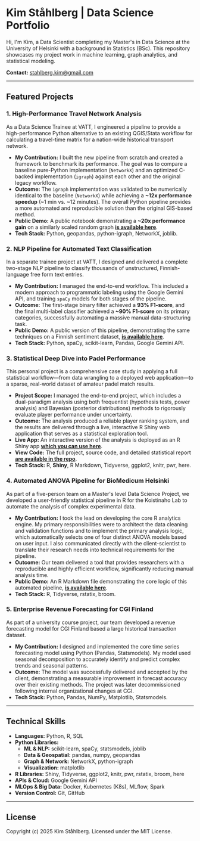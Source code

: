 # Kim Ståhlberg | Data Science Portfolio

Hi, I'm Kim, a Data Scientist completing my Master's in Data Science at the University of Helsinki with a background in Statistics (BSc). This repository showcases my project work in machine learning, graph analytics, and statistical modeling.

**Contact:** [stahlberg.kim@gmail.com](mailto:stahlberg.kim@gmail.com)

---

## Featured Projects

### 1. High-Performance Travel Network Analysis
As a Data Science Trainee at VATT, I engineered a pipeline to provide a high-performance Python alternative to an existing QGIS/Stata workflow for calculating a travel-time matrix for a nation-wide historical transport network.

* **My Contribution:** I built the new pipeline from scratch and created a framework to benchmark its performance. The goal was to compare a baseline pure-Python implementation (`NetworkX`) and an optimized C-backed implementation (`igraph`) against each other and the original legacy workflow.
* **Outcome:** The `igraph` implementation was validated to be numerically identical to the baseline (`NetworkX`) while achieving a **~12x performance speedup** (~1 min vs. ~12 minutes). The overall Python pipeline provides a more automated and reproducible solution than the original GIS-based method.
* **Public Demo:** A public notebook demonstrating a **~20x performance gain** on a similarly scaled random graph **[is available here](https://github.com/kimsta/Python-Graph-Benchmark)**.
* **Tech Stack:** Python, geopandas, python-igraph, NetworkX, joblib.

### 2. NLP Pipeline for Automated Text Classification
In a separate trainee project at VATT, I designed and delivered a complete two-stage NLP pipeline to classify thousands of unstructured, Finnish-language free form text entries.

* **My Contribution:** I managed the end-to-end workflow. This included a modern approach to programmatic labeling using the Google Gemini API, and training `spaCy` models for both stages of the pipeline.
* **Outcome:** The first-stage binary filter achieved a **93% F1-score**, and the final multi-label classifier achieved a **~90% F1-score** on its primary categories, successfully automating a massive manual data-structuring task.
* **Public Demo:** A public version of this pipeline, demonstrating the same techniques on a Finnish sentiment dataset, **[is available here](https://github.com/kimsta/spaCy_NLP_Sentiment_Demo)**.
* **Tech Stack:** Python, spaCy, scikit-learn, Pandas, Google Gemini API.

### 3. Statistical Deep Dive into Padel Performance
This personal project is a comprehensive case study in applying a full statistical workflow—from data wrangling to a deployed web application—to a sparse, real-world dataset of amateur padel match results.

* **Project Scope:** I managed the end-to-end project, which includes a dual-paradigm analysis using both frequentist (hypothesis tests, power analysis) and Bayesian (posterior distributions) methods to rigorously evaluate player performance under uncertainty.
* **Outcome:** The analysis produced a reliable player ranking system, and the results are delivered through a live, interactive R Shiny web application that serves as a statistical exploration tool.
* **Live App:** An interactive version of the analysis is deployed as an R Shiny app **[which you can use here](https://kimst.shinyapps.io/Padel_Stats_Explorer/)**.
* **View Code:** The full project, source code, and detailed statistical report **[are available in the repo](https://github.com/kimsta/Padel_Project)**.
* **Tech Stack:** R, **Shiny**, R Markdown, Tidyverse, ggplot2, knitr, pwr, here.

### 4. Automated ANOVA Pipeline for BioMedicum Helsinki
As part of a five-person team on a Master's level Data Science Project, we developed a user-friendly statistical pipeline in R for the Koistinaho Lab to automate the analysis of complex experimental data.

* **My Contribution:** I took the lead on developing the core R analytics engine. My primary responsibilities were to architect the data cleaning and validation functions and to implement the primary analysis logic, which automatically selects one of four distinct ANOVA models based on user input. I also communicated directly with the client-scientist to translate their research needs into technical requirements for the pipeline.
* **Outcome:** Our team delivered a tool that provides researchers with a reproducible and highly efficient workflow, significantly reducing manual analysis time.
* **Public Demo:** An R Markdown file demonstrating the core logic of this automated pipeline, **[is available here](https://github.com/kimsta/R_Automated_ANOVA)**.
* **Tech Stack:** R, Tidyverse, rstatix, broom.

### 5. Enterprise Revenue Forecasting for CGI Finland
As part of a university course project, our team developed a revenue forecasting model for CGI Finland based a large historical transaction dataset.

* **My Contribution:** I designed and implemented the core time series forecasting model using Python (Pandas, Statsmodels). My model used seasonal decomposition to accurately identify and predict complex trends and seasonal patterns.
* **Outcome:** The model was successfully delivered and accepted by the client, demonstrating a measurable improvement in forecast accuracy over their existing methods. The project was later decommissioned following internal organizational changes at CGI.
* **Tech Stack:** Python, Pandas, NumPy, Matplotlib, Statsmodels.

---

## Technical Skills

* **Languages:** Python, R, SQL
* **Python Libraries:**
    * **ML & NLP:** scikit-learn, spaCy, statsmodels, joblib
    * **Data & Geospatial:** pandas, numpy, geopandas
    * **Graph & Network:** NetworkX, python-igraph
    * **Visualization:** matplotlib
* **R Libraries:** Shiny, Tidyverse, ggplot2, knitr, pwr, rstatix, broom, here
* **APIs & Cloud:** Google Gemini API
* **MLOps & Big Data:** Docker, Kubernetes (K8s), MLflow, Spark
* **Version Control:** Git, GitHub

---

## License

Copyright (c) 2025 Kim Ståhlberg. Licensed under the MIT License.
